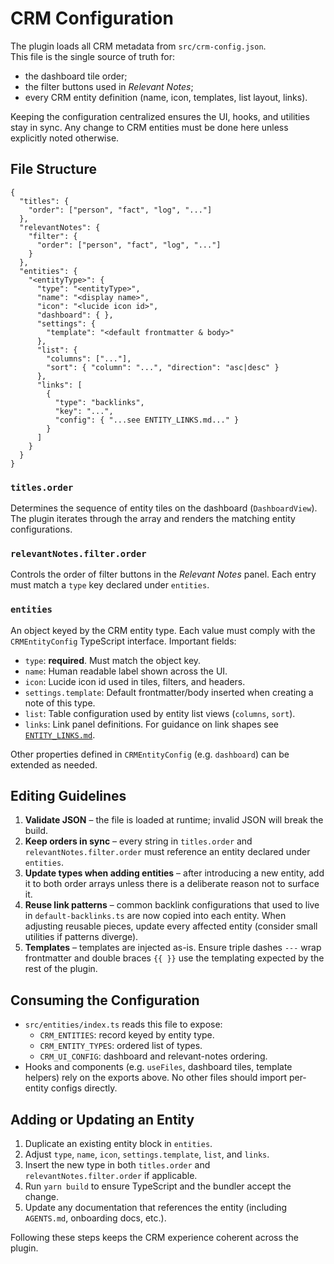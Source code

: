 # CRM Configuration

The plugin loads all CRM metadata from `src/crm-config.json`.  
This file is the single source of truth for:

- the dashboard tile order;
- the filter buttons used in _Relevant Notes_;
- every CRM entity definition (name, icon, templates, list layout, links).

Keeping the configuration centralized ensures the UI, hooks, and utilities stay in sync. Any change to CRM entities must be done here unless explicitly noted otherwise.

## File Structure

```jsonc
{
  "titles": {
    "order": ["person", "fact", "log", "..."]
  },
  "relevantNotes": {
    "filter": {
      "order": ["person", "fact", "log", "..."]
    }
  },
  "entities": {
    "<entityType>": {
      "type": "<entityType>",
      "name": "<display name>",
      "icon": "<lucide icon id>",
      "dashboard": { },
      "settings": {
        "template": "<default frontmatter & body>"
      },
      "list": {
        "columns": ["..."],
        "sort": { "column": "...", "direction": "asc|desc" }
      },
      "links": [
        {
          "type": "backlinks",
          "key": "...",
          "config": { "...see ENTITY_LINKS.md..." }
        }
      ]
    }
  }
}
```

### `titles.order`

Determines the sequence of entity tiles on the dashboard (`DashboardView`). The plugin iterates through the array and renders the matching entity configurations.

### `relevantNotes.filter.order`

Controls the order of filter buttons in the _Relevant Notes_ panel. Each entry must match a `type` key declared under `entities`.

### `entities`

An object keyed by the CRM entity type. Each value must comply with the `CRMEntityConfig` TypeScript interface. Important fields:

- `type`: **required**. Must match the object key.
- `name`: Human readable label shown across the UI.
- `icon`: Lucide icon id used in tiles, filters, and headers.
- `settings.template`: Default frontmatter/body inserted when creating a note of this type.
- `list`: Table configuration used by entity list views (`columns`, `sort`).
- `links`: Link panel definitions. For guidance on link shapes see [`ENTITY_LINKS.md`](./ENTITY_LINKS.md).

Other properties defined in `CRMEntityConfig` (e.g. `dashboard`) can be extended as needed.

## Editing Guidelines

1. **Validate JSON** – the file is loaded at runtime; invalid JSON will break the build.
2. **Keep orders in sync** – every string in `titles.order` and `relevantNotes.filter.order` must reference an entity declared under `entities`.
3. **Update types when adding entities** – after introducing a new entity, add it to both order arrays unless there is a deliberate reason not to surface it.
4. **Reuse link patterns** – common backlink configurations that used to live in `default-backlinks.ts` are now copied into each entity. When adjusting reusable pieces, update every affected entity (consider small utilities if patterns diverge).
5. **Templates** – templates are injected as-is. Ensure triple dashes `---` wrap frontmatter and double braces `{{ }}` use the templating expected by the rest of the plugin.

## Consuming the Configuration

- `src/entities/index.ts` reads this file to expose:
  - `CRM_ENTITIES`: record keyed by entity type.
  - `CRM_ENTITY_TYPES`: ordered list of types.
  - `CRM_UI_CONFIG`: dashboard and relevant-notes ordering.
- Hooks and components (e.g. `useFiles`, dashboard tiles, template helpers) rely on the exports above. No other files should import per-entity configs directly.

## Adding or Updating an Entity

1. Duplicate an existing entity block in `entities`.
2. Adjust `type`, `name`, `icon`, `settings.template`, `list`, and `links`.
3. Insert the new type in both `titles.order` and `relevantNotes.filter.order` if applicable.
4. Run `yarn build` to ensure TypeScript and the bundler accept the change.
5. Update any documentation that references the entity (including `AGENTS.md`, onboarding docs, etc.).

Following these steps keeps the CRM experience coherent across the plugin.
